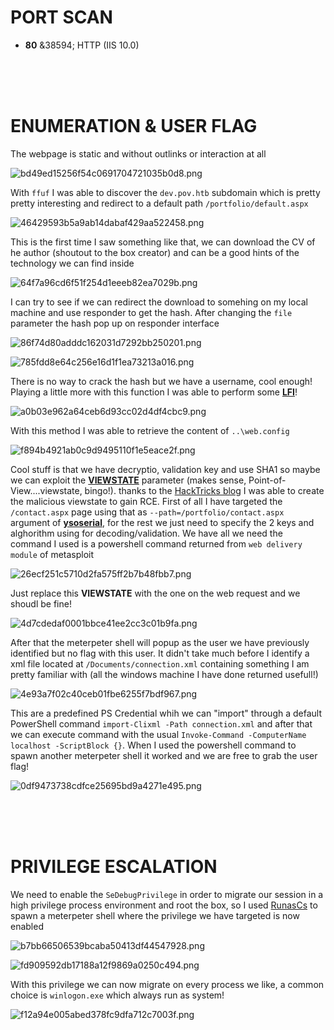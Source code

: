 # PORT SCAN
* **80** &38594; HTTP (IIS 10.0)

<br><br><br>

# ENUMERATION & USER FLAG
The webpage is static and without outlinks or interaction at all

![bd49ed15256f54c0691704721035b0d8.png](img/bd49ed15256f54c0691704721035b0d8.png)

With `ffuf` I was able to discover the `dev.pov.htb` subdomain which is pretty pretty interesting and redirect to a default path `/portfolio/default.aspx`

![46429593b5a9ab14dabaf429aa522458.png](img/46429593b5a9ab14dabaf429aa522458.png)

This is the first time I saw something like that, we can download the CV of he author (shoutout to the box creator) and can be a good hints of the technology we can find inside

![64f7a96cd6f51f254d1eeeb82ea7029b.png](img/64f7a96cd6f51f254d1eeeb82ea7029b.png)

I can try to see if we can redirect the download to somehing on my local machine and use responder to get the hash. After changing the `file` parameter the hash pop up on responder interface 

![86f74d80adddc162031d7292bb250201.png](img/86f74d80adddc162031d7292bb250201.png)

![785fdd8e64c256e16d1f1ea73213a016.png](img/785fdd8e64c256e16d1f1ea73213a016.png)

There is no way to crack the hash but we have a username, cool enough! Playing a little more with this function I was able to perform some **<u>LFI</u>**!

![a0b03e962a64ceb6d93cc02d4df4cbc9.png](img/a0b03e962a64ceb6d93cc02d4df4cbc9.png)

With this method I was able to retrieve the content of `..\web.config`

![f894b4921ab0c9d9495110f1e5eace2f.png](img/f894b4921ab0c9d9495110f1e5eace2f.png)

Cool stuff is that we have decryptio, validation key and use SHA1 so maybe we can exploit the **<u>VIEWSTATE</u>** parameter (makes sense, Point-of-View....viewstate, bingo!). thanks to the [HackTricks blog](https://book.hacktricks.xyz/pentesting-web/deserialization/exploiting-__viewstate-knowing-the-secret) I was able to create the malicious viewstate to gain RCE. First of all I have targeted the `/contact.aspx` page using that as `--path=/portfolio/contact.aspx` argument of **<u>ysoserial</u>**, for the rest we just need to specify the 2 keys and alghorithm using for decoding/validation. We have all we need the command I used is a powershell command returned from `web delivery module` of metasploit

![26ecf251c5710d2fa575ff2b7b48fbb7.png](img/26ecf251c5710d2fa575ff2b7b48fbb7.png)

Just replace this **VIEWSTATE** with the one on the web request and we shoudl be fine!

![4d7cdedaf0001bbce41ee2cc3c01b9fa.png](img/4d7cdedaf0001bbce41ee2cc3c01b9fa.png)

After that the meterpeter shell will popup as the user we have previously identified but no flag with this user. It didn't take much before I identify a xml file located at `/Documents/connection.xml` containing something I am pretty familiar with (all the windows machine I have done returned usefull!)

![4e93a7f02c40ceb01fbe6255f7bdf967.png](img/4e93a7f02c40ceb01fbe6255f7bdf967.png)

This are a predefined PS Credential whih we can "import" through a default PowerShell command `import-Clixml -Path connection.xml` and after that we can execute command with the usual `Invoke-Command -ComputerName localhost -ScriptBlock {}`. When I used the powershell command to spawn another meterpeter shell it worked and we are free to grab the user flag!

![0df9473738cdfce25695bd9a4271e495.png](img/0df9473738cdfce25695bd9a4271e495.png)


<br><br><br>

# PRIVILEGE ESCALATION

We need to enable the `SeDebugPrivilege` in order to migrate our session in a high privilege process environment and root the box, so I used [RunasCs](https://github.com/antonioCoco/RunasCs/releases) to spawn a meterpeter shell where the privilege we have targeted is now enabled

![b7bb66506539bcaba50413df44547928.png](img/b7bb66506539bcaba50413df44547928.png)

![fd909592db17188a12f9869a0250c494.png](img/fd909592db17188a12f9869a0250c494.png)

With this privilege we can now migrate on every process we like, a common choice is `winlogon.exe` which always run as system! 

![f12a94e005abed378fc9dfa712c7003f.png](img/f12a94e005abed378fc9dfa712c7003f.png)




